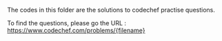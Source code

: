 The codes in this folder are the solutions to codechef practise questions.

To find the questions, please go the URL : https://www.codechef.com/problems/{filename}